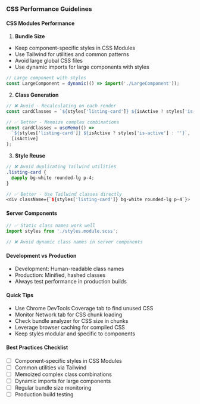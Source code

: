 ### CSS Performance Guidelines

#### CSS Modules Performance

1. **Bundle Size**
- Keep component-specific styles in CSS Modules
- Use Tailwind for utilities and common patterns
- Avoid large global CSS files
- Use dynamic imports for large components with styles
```typescript
// Large component with styles
const LargeComponent = dynamic(() => import('./LargeComponent'));
```

2. **Class Generation**
```typescript
// ❌ Avoid - Recalculating on each render
const cardClasses = `${styles['listing-card']} ${isActive ? styles['is-active'] : ''}`;

// ✅ Better - Memoize complex combinations
const cardClasses = useMemo(() => 
  `${styles['listing-card']} ${isActive ? styles['is-active'] : ''}`,
  [isActive]
);
```

3. **Style Reuse**
```scss
// ❌ Avoid duplicating Tailwind utilities
.listing-card {
  @apply bg-white rounded-lg p-4;
}

// ✅ Better - Use Tailwind classes directly
<div className={`${styles['listing-card']} bg-white rounded-lg p-4`}>
```

#### Server Components
```typescript
// ✅ Static class names work well
import styles from './styles.module.scss';

// ❌ Avoid dynamic class names in server components
```

#### Development vs Production
- Development: Human-readable class names
- Production: Minified, hashed classes
- Always test performance in production builds

#### Quick Tips
- Use Chrome DevTools Coverage tab to find unused CSS
- Monitor Network tab for CSS chunk loading
- Check bundle analyzer for CSS size in chunks
- Leverage browser caching for compiled CSS
- Keep styles modular and specific to components

#### Best Practices Checklist
- [ ] Component-specific styles in CSS Modules
- [ ] Common utilities via Tailwind
- [ ] Memoized complex class combinations
- [ ] Dynamic imports for large components
- [ ] Regular bundle size monitoring
- [ ] Production build testing
